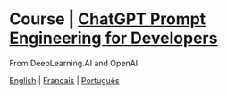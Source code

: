 # Course | [ChatGPT Prompt Engineering for Developers](https://www.deeplearning.ai/short-courses/chatgpt-prompt-engineering-for-developers/)
From DeepLearning.AI and OpenAI 

[English](en/README.md) | [Français](fr/README.md) | [Português](pt/README.md)
